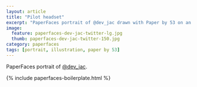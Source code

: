 ```yaml
---
layout: article
title: "Pilot headset"
excerpt: "PaperFaces portrait of @dev_jac drawn with Paper by 53 on an iPad."
image: 
  feature: paperfaces-dev-jac-twitter-lg.jpg
  thumb: paperfaces-dev-jac-twitter-150.jpg
category: paperfaces
tags: [portrait, illustration, paper by 53]
---
```


PaperFaces portrait of [@dev_jac](http://twitter.com/dev_jac).

{% include paperfaces-boilerplate.html %}